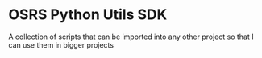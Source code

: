 # OSRS Python Utils SDK

A collection of scripts that can be imported into any other project so that I can use them in bigger projects
